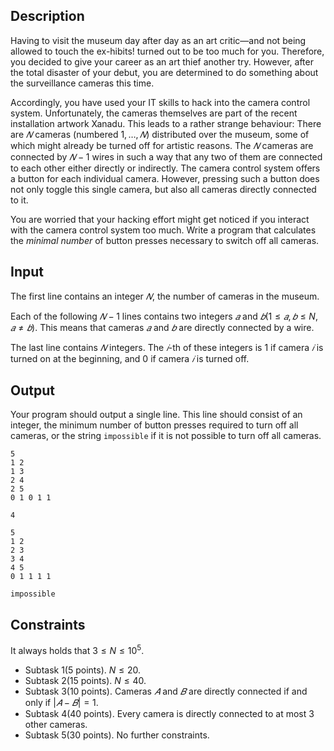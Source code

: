 ## Description

Having to visit the museum day after day as an art critic—and not being allowed to touch the ex-hibits! turned out to be too much for you. Therefore, you decided to give your career as an art thief another try. However, after the total disaster of your debut, you are determined to do something about the surveillance cameras this time.

Accordingly, you have used your IT skills to hack into the camera control system. Unfortunately, the cameras themselves are part of the recent installation artwork Xanadu. This leads to a rather strange behaviour: There are $𝑁$ cameras (numbered $1, \ldots , 𝑁$) distributed over the museum, some of which might already be turned off for artistic reasons. The $𝑁$ cameras are connected by $𝑁 − 1$ wires in such a way that any two of them are connected to each other either directly or indirectly. The camera control system offers a button for each individual camera. However, pressing such a button does not only toggle this single camera, but also all cameras directly connected to it.

You are worried that your hacking effort might get noticed if you interact with the camera control system too much. Write a program that calculates the _minimal number_ of button presses necessary to switch off all cameras.

## Input

The first line contains an integer $𝑁$, the number of cameras in the museum.

Each of the following $𝑁 − 1$ lines contains two integers $𝑎$ and $𝑏 (1 \le 𝑎, 𝑏 \le N, 𝑎 \not= 𝑏)$. This means that cameras $𝑎$ and $𝑏$ are directly connected by a wire.

The last line contains $𝑁$ integers. The $𝑖$-th of these integers is $1$ if camera $𝑖$ is turned on at the beginning, and $0$ if camera $𝑖$ is turned off.

## Output

Your program should output a single line. This line should consist of an integer, the minimum number of button presses required to turn off all cameras, or the string `impossible` if it is not possible to turn off all cameras.


```input1
5
1 2
1 3
2 4
2 5
0 1 0 1 1

```

```output1
4

```

```input2
5
1 2
2 3
3 4
4 5
0 1 1 1 1

```

```output2
impossible

```

## Constraints

It always holds that $3\le N\le 10^5$.

- Subtask 1(5 points). $N\le 20$.
- Subtask 2(15 points). $N\le 40$.
- Subtask 3(10 points). Cameras $𝐴$ and $𝐵$ are directly connected if and only if $|𝐴 − 𝐵| = 1$.
- Subtask 4(40 points). Every camera is directly connected to at most $3$ other cameras.
- Subtask 5(30 points). No further constraints.

